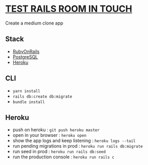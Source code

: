 # [TEST RAILS ROOM IN TOUCH](https://test-rails-room-in-touch.herokuapp.com/)

Create a medium clone app

## Stack

- [RubyOnRails](https://rubyonrails.org/)
- [PostgreSQL](https://www.postgresql.org/)
- [Heroku](https://www.heroku.com/)

## CLI

- `yarn install`
- `rails db:create db:migrate`
- `bundle install`

## Heroku

- push on heroku : `git push heroku master`
- open in your browser : `heroku open`
- show the app logs and keep listening : `heroku logs --tail`
- run pending migrations in prod : `heroku run rails db:migrate`
- run seed in prod : `heroku run rails db:seed`
- run the production console : `heroku run rails c`